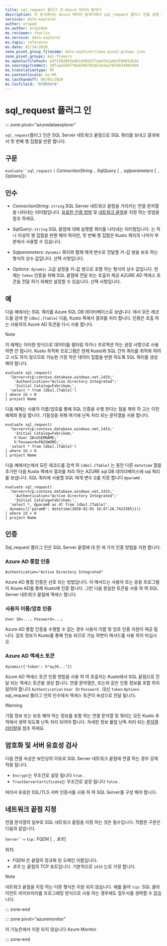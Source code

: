 ```yaml
---
title: sql_request 플러그 인-Azure 데이터 탐색기
description: 이 문서에서는 Azure 데이터 탐색기에서 sql_request 플러그 인을 설명 합니다.
services: data-explorer
author: orspod
ms.author: orspodek
ms.reviewer: rkarlin
ms.service: data-explorer
ms.topic: reference
ms.date: 02/24/2020
zone_pivot_group_filename: data-explorer/zone-pivot-groups.json
zone_pivot_groups: kql-flavors
ms.openlocfilehash: e4752828b3e4b145026f7ee47a1ade3f8685262e
ms.sourcegitcommit: 3dfaaa5567f8a5598702d52e4aa787d4249824d4
ms.translationtype: MT
ms.contentlocale: ko-KR
ms.lasthandoff: 08/05/2020
ms.locfileid: "87803474"
---
```

# <a name="sql_request-plugin"></a>sql_request 플러그 인

::: zone pivot="azuredataexplorer"

`sql_request`플러그 인은 SQL Server 네트워크 끝점으로 SQL 쿼리를 보내고 결과에서 첫 번째 행 집합을 반환 합니다.

## <a name="syntax"></a>구문

  `evaluate``sql_request` `(` *ConnectionString* `,` *SqlQuery* [ `,` *sqlparameters* [ `,` *Options*]]`)`

## <a name="arguments"></a>인수

* *ConnectionString*: `string` SQL Server 네트워크 끝점을 가리키는 연결 문자열을 나타내는 리터럴입니다. [유효한 인증 방법](#authentication) 및 [네트워크 끝점](#specify-the-network-endpoint)을 지정 하는 방법을 참조 하세요.

* *SqlQuery*: `string` SQL 끝점에 대해 실행할 쿼리를 나타내는 리터럴입니다. 는 하나 이상의 행 집합을 반환 해야 하지만, 첫 번째 행 집합은 Kusto 쿼리의 나머지 부분에서 사용할 수 있습니다.

* *Sqlparameters*: `dynamic` 쿼리와 함께 매개 변수로 전달할 키-값 쌍을 보유 하는 형식의 상수 값입니다. 선택 사항입니다.
  
* *Options*: `dynamic` 고급 설정을 키-값 쌍으로 포함 하는 형식의 상수 값입니다. 현재는 `token` 인증을 위해 SQL 끝점에 전달 되는 호출자 제공 AZURE AD 액세스 토큰을 전달 하기 위해만 설정할 수 있습니다. 선택 사항입니다.

## <a name="examples"></a>예

다음 예에서는 SQL 쿼리를 Azure SQL DB 데이터베이스로 보냅니다. 에서 모든 레코드를 검색 한 `[dbo].[Table]` 다음, Kusto 쪽에서 결과를 처리 합니다. 인증은 호출 하는 사용자의 Azure AD 토큰을 다시 사용 합니다. 

> [!NOTE]
> 이 예제는 이러한 방식으로 데이터를 필터링 하거나 프로젝션 하는 권장 사항으로 사용 하면 안 됩니다. Kusto 최적화 프로그램은 현재 Kusto와 SQL 간의 쿼리를 최적화 하려고 시도 하지 않으므로 가능한 가장 작은 데이터 집합을 반환 하도록 SQL 쿼리를 생성 해야 합니다.

```kusto
evaluate sql_request(
  'Server=tcp:contoso.database.windows.net,1433;'
    'Authentication="Active Directory Integrated";'
    'Initial Catalog=Fabrikam;',
  'select * from [dbo].[Table]')
| where Id > 0
| project Name
```

다음 예제는 사용자 이름/암호를 통해 SQL 인증을 수행 한다는 점을 제외 하 고는 이전 예제와 동일 합니다. 기밀성을 위해 여기에 난독 처리 되는 문자열을 사용 합니다.

```kusto
evaluate sql_request(
  'Server=tcp:contoso.database.windows.net,1433;'
    'Initial Catalog=Fabrikam;'
    h'User ID=USERNAME;'
    h'Password=PASSWORD;',
  'select * from [dbo].[Table]')
| where Id > 0
| project Name
```

다음 예에서는에서 모든 레코드를 검색 하 `[dbo].[Table]` 는 동안 다른 `datetime` 열을 추가한 다음 Kusto 쪽에서 결과를 처리 하는 AZURE sql DB 데이터베이스에 sql 쿼리를 보냅니다.
SQL 쿼리에 사용할 SQL 매개 변수 ()를 지정 합니다 `@param0` .

```kusto
evaluate sql_request(
  'Server=tcp:contoso.database.windows.net,1433;'
    'Authentication="Active Directory Integrated";'
    'Initial Catalog=Fabrikam;',
  'select *, @param0 as dt from [dbo].[Table]',
  dynamic({'param0': datetime(2020-01-01 16:47:26.7423305)}))
| where Id > 0
| project Name
```

## <a name="authentication"></a>인증

Sql_request 플러그 인은 SQL Server 끝점에 대 한 세 가지 인증 방법을 지원 합니다.

### <a name="azure-ad-integrated-authentication"></a>Azure AD 통합 인증 

`Authentication="Active Directory Integrated"`

  Azure AD 통합 인증은 선호 되는 방법입니다. 이 메서드는 사용자 또는 응용 프로그램이 Azure AD를 통해 Kusto에 인증 합니다. 그런 다음 동일한 토큰을 사용 하 여 SQL Server 네트워크 끝점에 액세스 합니다.

### <a name="usernamepassword-authentication"></a>사용자 이름/암호 인증

`User ID=...; Password=...;`

  Azure AD 통합 인증을 수행할 수 없는 경우 사용자 이름 및 암호 인증 지원이 제공 됩니다. 암호 정보가 Kusto를 통해 전송 되므로 가능 하면이 메서드를 사용 하지 마십시오.

### <a name="azure-ad-access-token"></a>Azure AD 액세스 토큰

`dynamic({'token': h"eyJ0..."})`

   Azure AD 액세스 토큰 인증 방법을 사용 하 여 호출자는 Kusto에서 SQL 끝점으로 전달 되는 액세스 토큰을 생성 합니다. 연결 문자열은, 또는와 같은 인증 정보를 포함 하지 않아야 합니다 `Authentication` `User ID` `Password` . 대신 `token` `Options` sql_request 플러그 인의 인수에서 액세스 토큰이 속성으로 전달 됩니다.
     
> [!WARNING]
> 기밀 정보 또는 보호 해야 하는 정보를 포함 하는 연결 문자열 및 쿼리는 모든 Kusto 추적에서 생략 되도록 난독 처리 되어야 합니다.
> 자세한 정보 롤업 난독 처리 되는 [문자열 리터럴](scalar-data-types/string.md#obfuscated-string-literals)을 참조 하세요.

## <a name="encryption-and-server-validation"></a>암호화 및 서버 유효성 검사

다음 연결 속성은 보안상의 이유로 SQL Server 네트워크 끝점에 연결 하는 경우 강제 적용 됩니다.

* `Encrypt`는 무조건로 설정 됩니다 `true` .
* `TrustServerCertificate`는 무조건로 설정 됩니다 `false` .

따라서 유효한 SSL/TLS 서버 인증서를 사용 하 여 SQL Server를 구성 해야 합니다.

## <a name="specify-the-network-endpoint"></a>네트워크 끝점 지정

연결 문자열의 일부로 SQL 네트워크 끝점을 지정 하는 것은 필수입니다.
적합한 구문은 다음과 같습니다.

`Server``=` `tcp:` *FQDN* [ `,` *포트*]

위치:

* *FQDN* 은 끝점의 정규화 된 도메인 이름입니다.
* *포트* 는 끝점의 TCP 포트입니다. 기본적으로 `1433` 는로 가정 합니다.

> [!NOTE]
> 네트워크 끝점을 지정 하는 다른 형식은 지원 되지 않습니다.
> 예를 들어 `tcp:` SQL 클라이언트 라이브러리를 프로그래밍 방식으로 사용 하는 경우에도 접두사를 생략할 수 없습니다.

::: zone-end

::: zone pivot="azuremonitor"

이 기능은에서 지원 되지 않습니다 Azure Monitor

::: zone-end
